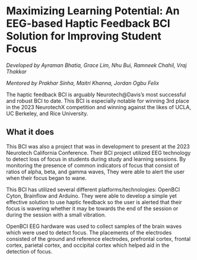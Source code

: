 # Maximizing Learning Potential: An EEG-based Haptic Feedback BCI Solution for Improving Student Focus 

_Developed by Ayraman Bhatia, Grace Lim, Nhu Bui, Ramneek Chahil, Vraj Thakkar_

_Mentored by Prakhar Sinha, Maitri Khanna, Jordan Ogbu Felix_

The haptic feedback BCI is arguably Neurotech@Davis’s most successful and robust BCI to date. This BCI is especially notable for winning 3rd place in the 2023 NeurotechX competition and winning against the likes of UCLA, UC Berkeley, and Rice University.

## What it does

This BCI was also a project that was in development to present at the 2023 Neurotech California Conference. Their BCI project utilized EEG technology to detect loss of focus in students during study and learning sessions. By monitoring the presence of common indicators of focus that consist of ratios of alpha, beta, and gamma waves, They were able to alert the user when their focus began to wane. 

This BCI has utilized several different platforms/technologies: OpenBCI Cyton, Brainflow and Arduino. They were able to develop a simple yet effective solution to use haptic feedback so the user is alerted that their focus is wavering whether it may be towards the end of the session or during the session with a small vibration. 

OpenBCI EEG hardware was used to collect samples of the brain waves which were used to detect focus. The placements of the electrodes consisted of the ground and reference electrodes, prefrontal cortex, frontal cortex, parietal cortex, and occipital cortex which helped aid in the detection of focus.
